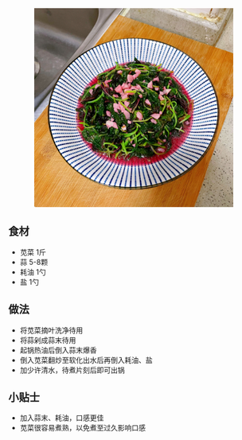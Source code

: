 <div align='center'><img src="./清炒苋菜.png" style="width:400px;" /></div>



## 食材

- 苋菜  1斤
- 蒜  5-8颗
- 耗油  1勺
- 盐  1勺



## 做法

- 将苋菜摘叶洗净待用
- 将蒜剁成蒜末待用
- 起锅热油后倒入蒜末爆香
- 倒入苋菜翻炒至软化出水后再倒入耗油、盐
- 加少许清水，待煮片刻后即可出锅



## 小贴士

- 加入蒜末、耗油，口感更佳
- 苋菜很容易煮熟，以免煮至过久影响口感

